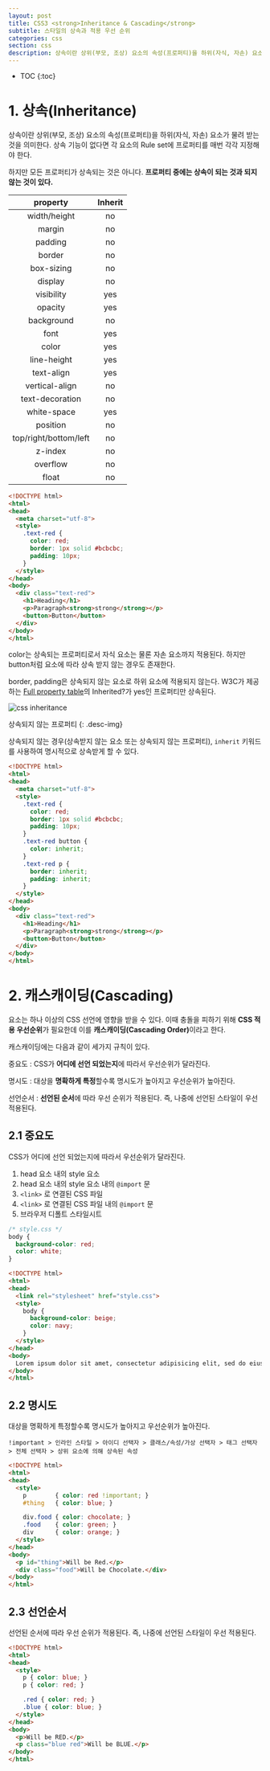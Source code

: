 ```yaml
---
layout: post
title: CSS3 <strong>Inheritance & Cascading</strong>
subtitle: 스타일의 상속과 적용 우선 순위
categories: css
section: css
description: 상속이란 상위(부모, 조상) 요소의 속성(프로퍼티)을 하위(자식, 자손) 요소가 물려 받는 것을 의미한다. 상속 기능이 없다면 각 요소의 Rule set에 프로퍼티를 매번 각각 지정해야 한다. 하지만 모든 프로퍼티가 상속되는 것은 아니다. 프로퍼티 중에는 상속이 되는 것과 되지 않는 것이 있다.
---
```


* TOC
{:toc}


# 1. 상속(Inheritance)

상속이란 상위(부모, 조상) 요소의 속성(프로퍼티)을 하위(자식, 자손) 요소가 물려 받는 것을 의미한다. 상속 기능이 없다면 각 요소의 Rule set에 프로퍼티를 매번 각각 지정해야 한다.

하지만 모든 프로퍼티가 상속되는 것은 아니다. <strong>프로퍼티 중에는 상속이 되는 것과 되지 않는 것이 있다.</strong>

| property     | Inherit     |
| :----------: |:-----------:|
| width/height | no
| margin       | no
| padding      | no
| border       | no
| box-sizing   | no
| display      | no
| visibility   | yes
| opacity      | yes
| background   | no
| font         | yes
| color        | yes
| line-height  | yes
| text-align   | yes
| vertical-align  | no
| text-decoration | no
| white-space | yes
| position    | no
| top/right/bottom/left | no
| z-index     | no
| overflow    | no
| float       | no

```html
<!DOCTYPE html>
<html>
<head>
  <meta charset="utf-8">
  <style>
    .text-red {
      color: red;
      border: 1px solid #bcbcbc;
      padding: 10px;
    }
  </style>
</head>
<body>
  <div class="text-red">
    <h1>Heading</h1>
    <p>Paragraph<strong>strong</strong></p>
    <button>Button</button>
  </div>
</body>
</html>
```

<div class="result"></div>

color는 상속되는 프로퍼티로서 자식 요소는 물론 자손 요소까지 적용된다. 하지만 button처럼 요소에 따라 상속 받지 않는 경우도 존재한다.

border, padding은 상속되지 않는 요소로 하위 요소에 적용되지 않는다. W3C가 제공하는 [Full property table](https://www.w3.org/TR/CSS21/propidx)의 Inherited?가 yes인 프로퍼티만 상속된다.

![css inheritance](/img/css_inheritance.png)

상속되지 않는 프로퍼티
{: .desc-img}

상속되지 않는 경우(상속받지 않는 요소 또는 상속되지 않는 프로퍼티), `inherit` 키워드를 사용하여 명시적으로 상속받게 할 수 있다.

```html
<!DOCTYPE html>
<html>
<head>
  <meta charset="utf-8">
  <style>
    .text-red {
      color: red;
      border: 1px solid #bcbcbc;
      padding: 10px;
    }
    .text-red button {
      color: inherit;
    }
    .text-red p {
      border: inherit;
      padding: inherit;
    }
  </style>
</head>
<body>
  <div class="text-red">
    <h1>Heading</h1>
    <p>Paragraph<strong>strong</strong></p>
    <button>Button</button>
  </div>
</body>
</html>
```

<div class="result"></div>

# 2. 캐스캐이딩(Cascading)

요소는 하나 이상의 CSS 선언에 영향을 받을 수 있다. 이때 충돌을 피하기 위해 <strong>CSS 적용 우선순위</strong>가 필요한데 이를 <strong>캐스캐이딩(Cascading Order)</strong>이라고 한다.

캐스캐이딩에는 다음과 같이 세가지 규칙이 있다.

중요도
: CSS가 <strong>어디에 선언 되었는지</strong>에 따라서 우선순위가 달라진다.

명시도
: 대상을 <strong>명확하게 특정</strong>할수록 명시도가 높아지고 우선순위가 높아진다.

선언순서
: <strong>선언된 순서</strong>에 따라 우선 순위가 적용된다. 즉, 나중에 선언된 스타일이 우선 적용된다.

## 2.1 중요도

CSS가 어디에 선언 되었는지에 따라서 우선순위가 달라진다.

1. head 요소 내의 style 요소
2. head 요소 내의 style 요소 내의 `@import` 문
3. `<link>` 로 연결된 CSS 파일
4. `<link>` 로 연결된 CSS 파일 내의 `@import` 문
5. 브라우저 디폴트 스타일시트

```css
/* style.css */
body {
  background-color: red;
  color: white;
}
```

```html
<!DOCTYPE html>
<html>
<head>
  <link rel="stylesheet" href="style.css">
  <style>
    body {
      background-color: beige;
      color: navy;
    }
  </style>
</head>
<body>
  Lorem ipsum dolor sit amet, consectetur adipisicing elit, sed do eiusmod tempor incididunt ut labore et dolore magna aliqua.
</body>
</html>
```

## 2.2 명시도

대상을 명확하게 특정할수록 명시도가 높아지고 우선순위가 높아진다.

```
!important > 인라인 스타일 > 아이디 선택자 > 클래스/속성/가상 선택자 > 태그 선택자 > 전체 선택자 > 상위 요소에 의해 상속된 속성
```

```html
<!DOCTYPE html>
<html>
<head>
  <style>
    p        { color: red !important; }
    #thing   { color: blue; }

    div.food { color: chocolate; }
    .food    { color: green; }
    div      { color: orange; }
  </style>
</head>
<body>
  <p id="thing">Will be Red.</p>
  <div class="food">Will be Chocolate.</div>
</body>
</html>
```

<div class="result"></div>

## 2.3 선언순서

선언된 순서에 따라 우선 순위가 적용된다. 즉, 나중에 선언된 스타일이 우선 적용된다.

```html
<!DOCTYPE html>
<html>
<head>
  <style>
    p { color: blue; }
    p { color: red; }

    .red { color: red; }
    .blue { color: blue; }
  </style>
</head>
<body>
  <p>Will be RED.</p>
  <p class="blue red">Will be BLUE.</p>
</body>
</html>
```

<div class="result"></div>
